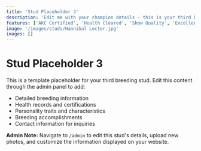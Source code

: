 ```yaml
---
title: 'Stud Placeholder 3'
description: 'Edit me with your champion details - this is your third breeding stud template ready for customization.'
features: ['AKC Certified', 'Health Cleared', 'Show Quality', 'Excellent Conformation']
image: '/images/studs/Hannibal Lecter.jpg'
images: []
---
```


# Stud Placeholder 3

This is a template placeholder for your third breeding stud. Edit this content through the admin panel to add:

- Detailed breeding information
- Health records and certifications
- Personality traits and characteristics
- Breeding accomplishments
- Contact information for inquiries

**Admin Note:** Navigate to `/admin` to edit this stud's details, upload new photos, and customize the information displayed on your website. 